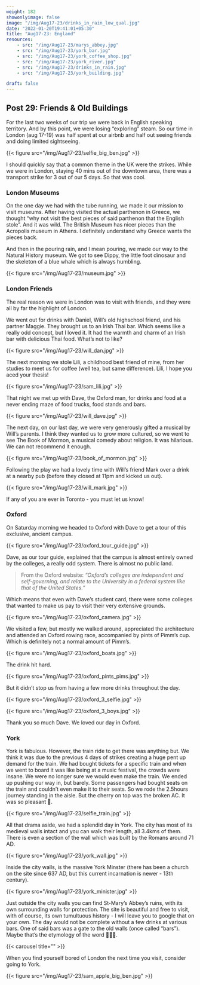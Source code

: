 ```yaml
---
weight: 182
showonlyimage: false
image: "/img/Aug17-23/drinks_in_rain_low_qual.jpg"
date: "2022-01-20T19:41:01+05:30"
title: "Aug17-23: England"
resources:
    - src: "/img/Aug17-23/marys_abbey.jpg"
    - src: "/img/Aug17-23/york_bar.jpg"
    - src: "/img/Aug17-23/york_coffee_shop.jpg"
    - src: "/img/Aug17-23/york_river.jpg"
    - src: "/img/Aug17-23/drinks_in_rain.jpg"
    - src: "/img/Aug17-23/york_building.jpg"

draft: false
---
```


## Post 29: Friends & Old Buildings

For the last two weeks of our trip we were back in English speaking territory. And by this point, we were losing “exploring” steam. So our time in London (aug 17-19) was half spent at our airbnb and half out seeing friends and doing limited sightseeing. 

{{< figure src="/img/Aug17-23/selfie_big_ben.jpg" >}} 
&nbsp;

I should quickly say that a common theme in the UK were the strikes. While we were in London, staying 40 mins out of the downtown area, there was a transport strike for 3 out of our 5 days. So that was cool. 


### London Museums
On the one day we had with the tube running, we made it our mission to visit museums. After having visited the actual parthenon in Greece, we thought “why not visit the best pieces of said parthenon that the English stole”. And it was wild. The British Museum has nicer pieces than the Acropolis museum in Athens. I definitely understand why Greece wants the pieces back. 

And then in the pouring rain, and I mean pouring, we made our way to the Natural History museum. We got to see Dippy, the little foot dinosaur and the skeleton of a blue whale which is always humbling. 

{{< figure src="/img/Aug17-23/museum.jpg" >}} 
&nbsp;

### London Friends 

The real reason we were in London was to visit with friends, and they were all by far the highlight of London. 

We went out for drinks with Daniel, Will’s old highschool friend, and his partner Maggie. They brought us to an Irish Thai bar. Which seems like a really odd concept, but I loved it. It had the warmth and charm of an Irish bar with delicious Thai food. What’s not to like? 

{{< figure src="/img/Aug17-23/will_dan.jpg" >}} 
&nbsp;

The next morning we stole Lili, a childhood best friend of mine, from her studies to meet us for coffee (well tea, but same difference). Lili, I hope you aced your thesis! 

{{< figure src="/img/Aug17-23/sam_lili.jpg" >}} 
&nbsp;

That night we met up with Dave, the Oxford man, for drinks and food at a never ending maze of food trucks, food stands and bars. 

{{< figure src="/img/Aug17-23/will_dave.jpg" >}} 
&nbsp;

The next day, on our last day, we were very generously gifted a musical by Will’s parents. I think they wanted us to grow more cultured, so we went to see The Book of Mormon, a musical comedy about religion. It was hilarious. We can not recommend it enough. 

{{< figure src="/img/Aug17-23/book_of_mormon.jpg" >}} 
&nbsp;

Following the play we had a lovely time with Will’s friend Mark over a drink at a nearby pub (before they closed at 11pm and kicked us out). 

{{< figure src="/img/Aug17-23/will_mark.jpg" >}} 
&nbsp;

If any of you are ever in Toronto - you must let us know! 

### Oxford 

On Saturday morning we headed to Oxford with Dave to get a tour of this exclusive, ancient campus. 

{{< figure src="/img/Aug17-23/oxford_tour_guide.jpg" >}} 
&nbsp;

Dave, as our tour guide, explained that the campus is almost entirely owned by the colleges, a really odd system. There is almost no public land. 
>From the Oxford website: *“Oxford’s colleges are independent and self-governing, and relate to the University in a federal system like that of the United States.”* 

Which means that even with Dave’s student card, there were some colleges that wanted to make us pay to visit their very extensive grounds. 

{{< figure src="/img/Aug17-23/oxford_camera.jpg" >}} 
&nbsp;

We visited a few, but mostly we walked around, appreciated the architecture and attended an Oxford rowing race, accompanied by pints of Pimm’s cup. 
Which is definitely not a normal amount of Pimm’s. 

{{< figure src="/img/Aug17-23/oxford_boats.jpg" >}} 
&nbsp;

The drink hit hard. 

{{< figure src="/img/Aug17-23/oxford_pints_pims.jpg" >}} 
&nbsp;

But it didn’t stop us from having a few more drinks throughout the day.    

{{< figure src="/img/Aug17-23/oxford_3_selfie.jpg" >}} 
&nbsp;

{{< figure src="/img/Aug17-23/oxford_3_boys.jpg" >}} 
&nbsp;

Thank you so much Dave. We loved our day in Oxford. 

### York 

York is fabulous. However, the train ride to get there was anything but. We think it was due to the previous 4 days of strikes creating a huge pent up demand for the train. We had bought tickets for a specific train and when we went to board it was like being at a music festival, the crowds were insane. We were no longer sure we would even make the train. We ended up pushing our way in, but barely. Some passengers had bought seats on the train and couldn’t even make it to their seats. So we rode the 2.5hours journey standing in the aisle. But the cherry on top was the broken AC. It was so pleasant 🥵. 

{{< figure src="/img/Aug17-23/selfie_train.jpg" >}} 
&nbsp;

All that drama aside, we had a splendid day in York. The city has most of its medieval walls intact and you can walk their length, all 3.4kms of them. There is even a section of the wall which was built by the Romans around 71 AD. 

{{< figure src="/img/Aug17-23/york_wall.jpg" >}} 
&nbsp;

Inside the city walls, is the massive York Minster (there has been a church on the site since 637 AD, but this current incarnation is newer - 13th century). 

{{< figure src="/img/Aug17-23/york_minister.jpg" >}} 
&nbsp;

Just outside the city walls you can find St-Mary’s Abbey’s ruins, with its own surrounding walls for protection. The site is beautiful and free to visit, with of course, its own tumultuous history - I will leave you to google that on your own. The day would not be complete without a few drinks at various bars. One of said bars was a gate to the old walls (once called “bars”). Maybe that’s the etymology of the word 🤷🏼‍♀️. 

{{< carousel title="" >}}
&nbsp;

When you find yourself bored of London the next time you visit, consider going to York. 

{{< figure src="/img/Aug17-23/sam_apple_big_ben.jpg" >}} 
&nbsp;